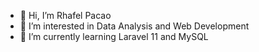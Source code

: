 - 👋 Hi, I’m Rhafel Pacao
- 👀 I’m interested in Data Analysis and Web Development
- 🌱 I’m currently learning Laravel 11 and MySQL
